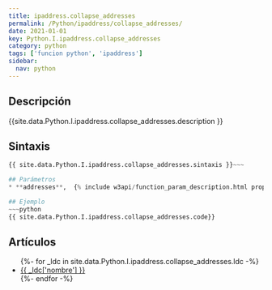 ```yaml
---
title: ipaddress.collapse_addresses
permalink: /Python/ipaddress/collapse_addresses/
date: 2021-01-01
key: Python.I.ipaddress.collapse_addresses
category: python
tags: ['funcion python', 'ipaddress']
sidebar: 
  nav: python
---
```


## Descripción
{{site.data.Python.I.ipaddress.collapse_addresses.description }}

## Sintaxis
~~~python
{{ site.data.Python.I.ipaddress.collapse_addresses.sintaxis }}~~~

## Parámetros
* **addresses**,  {% include w3api/function_param_description.html propiedad=site.data.Python.I.ipaddress.collapse_addresses valor="addresses" %}

## Ejemplo
~~~python
{{ site.data.Python.I.ipaddress.collapse_addresses.code}}
~~~

## Artículos
<ul>
{%- for _ldc in site.data.Python.I.ipaddress.collapse_addresses.ldc -%}
   <li>
       <a href="{{_ldc['url'] }}">{{ _ldc['nombre'] }}</a>
   </li>
{%- endfor -%}
</ul>
